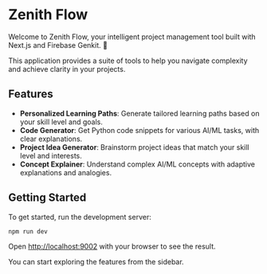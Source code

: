 # Zenith Flow

Welcome to Zenith Flow, your intelligent project management tool built with Next.js and Firebase Genkit. 🤖

This application provides a suite of tools to help you navigate complexity and achieve clarity in your projects.

## Features

- **Personalized Learning Paths**: Generate tailored learning paths based on your skill level and goals.
- **Code Generator**: Get Python code snippets for various AI/ML tasks, with clear explanations.
- **Project Idea Generator**: Brainstorm project ideas that match your skill level and interests.
- **Concept Explainer**: Understand complex AI/ML concepts with adaptive explanations and analogies.

## Getting Started

To get started, run the development server:

```bash
npm run dev
```

Open [http://localhost:9002](http://localhost:9002) with your browser to see the result.

You can start exploring the features from the sidebar.
